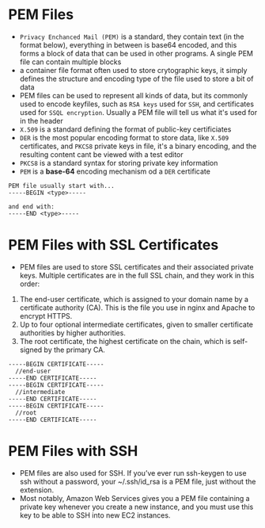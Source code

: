 # **PEM Files**
- `Privacy Enchanced Mail (PEM)` is a standard, they contain text (in the format below), everything in between is base64 encoded, and this forms a block of data that can be used in other programs. A single PEM file can contain multiple blocks
- a container file format often used to store crytographic keys, it simply defines the structure and encoding type of the file used to store a bit of data
- PEM files can be used to represent all kinds of data, but its commonly used to encode keyfiles, such as `RSA keys` used for `SSH`, and certificates used for `SSQL encryption`. Usually a PEM file will tell us what it's used for in the header
- `X.509` is a standard defining the format of public-key certificiates
- `DER` is the most popular encoding format to store data, like `X.509` certificates, and `PKCS8` private keys in file, it's a binary encoding, and the resulting content cant be viewed with a test editor
- `PKCS8` is a standard syntax for storing private key information
- `PEM` is a **base-64** encoding mechanism od a `DER` certificate
```
PEM file usually start with...
-----BEGIN <type>-----

and end with:
-----END <type>-----
```

# **PEM Files with SSL Certificates**
- PEM files are used to store SSL certificates and their associated private keys. Multiple certificates are in the full SSL chain, and they work in this order:
1. The end-user certificate, which is assigned to your domain name by a certificate authority (CA). This is the file you use in nginx and Apache to encrypt HTTPS.
2. Up to four optional intermediate certificates, given to smaller certificate authorities by higher authorities.
3. The root certificate, the highest certificate on the chain, which is self-signed by the primary CA.
```
-----BEGIN CERTIFICATE-----
  //end-user
-----END CERTIFICATE-----
-----BEGIN CERTIFICATE-----
  //intermediate
-----END CERTIFICATE-----
-----BEGIN CERTIFICATE-----
  //root
-----END CERTIFICATE-----
```

# **PEM Files with SSH**
- PEM files are also used for SSH. If you’ve ever run ssh-keygen to use ssh without a password, your ~/.ssh/id_rsa is a PEM file, just without the extension.
- Most notably, Amazon Web Services gives you a PEM file containing a private key whenever you create a new instance, and you must use this key to be able to SSH into new EC2 instances.